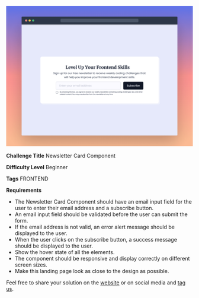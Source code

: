 ![Newsletter Card Component](./design/desktop-cover.png)

**Challenge Title**
Newsletter Card Component

**Difficulty Level**
Beginner

**Tags**
FRONTEND

**Requirements**

- The Newsletter Card Component should have an email input field for the user to enter their email address and a subscribe button.
- An email input field should be validated before the user can submit the form.
- If the email address is not valid, an error alert message should be displayed to the user.
- When the user clicks on the subscribe button, a success message should be displayed to the user.
- Show the hover state of all the elements.
- The component should be responsive and display correctly on different screen sizes.
- Make this landing page look as close to the design as possible.

Feel free to share your solution on the [website](https://www.frontendpro.dev/) or on social media and [tag us](https://twitter.com/FrontendProHQ).
